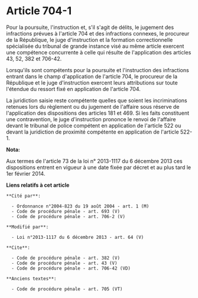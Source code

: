 # Article 704-1

Pour la poursuite, l'instruction et, s'il s'agit de délits, le jugement des infractions prévues à l'article 704 et des
infractions connexes, le procureur de la République, le juge d'instruction et la formation correctionnelle spécialisée du
tribunal de grande instance visé au même article exercent une compétence concurrente à celle qui résulte de l'application des
articles 43, 52,
382 et 706-42.

Lorsqu'ils sont compétents pour la poursuite et l'instruction des infractions entrant dans le champ d'application de
l'article 704, le procureur de la République et le juge d'instruction exercent leurs attributions sur toute l'étendue du
ressort fixé en application de l'article 704. 

La juridiction saisie reste compétente quelles que soient les incriminations retenues lors du règlement ou du jugement de
l'affaire sous réserve de l'application des dispositions des articles 181 et 469. Si les faits constituent une contravention,
le juge d'instruction prononce le renvoi de l'affaire devant le tribunal de police compétent en application de l'article 522
ou devant la juridiction de proximité compétente en application de l'article 522-1.

**Nota:**

Aux termes de l'article 73 de la loi n° 2013-1117 du 6 décembre 2013 ces dispositions entrent en vigueur à une date fixée par
décret et au plus tard le 1er février 2014.

**Liens relatifs à cet article**

	**Cité par**:

	  - Ordonnance n°2004-823 du 19 août 2004 - art. 1 (M)
	  - Code de procédure pénale - art. 693 (V)
	  - Code de procédure pénale - art. 706-2 (V)

	**Modifié par**:

	  - Loi n°2013-1117 du 6 décembre 2013 - art. 64 (V)

	**Cite**:

	  - Code de procédure pénale - art. 382 (V)
	  - Code de procédure pénale - art. 43 (V)
	  - Code de procédure pénale - art. 706-42 (VD)

	**Anciens textes**:

	  - Code de procédure pénale - art. 705 (VT)
